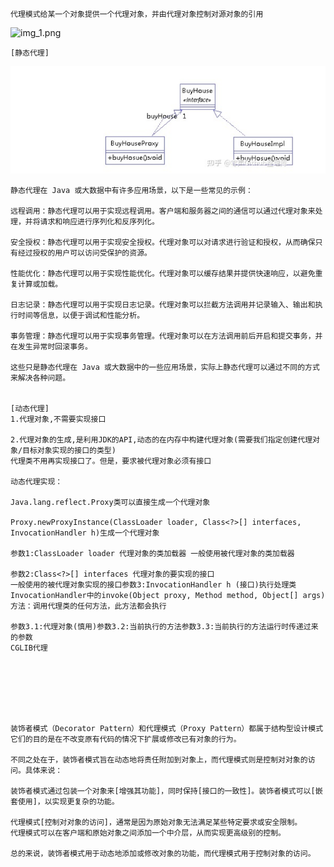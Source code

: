     代理模式给某一个对象提供一个代理对象，并由代理对象控制对源对象的引用
![img_1.png](img_1.png)

    [静态代理]
![img.png](img.png)
    
    静态代理在 Java 或大数据中有许多应用场景，以下是一些常见的示例：

    远程调用：静态代理可以用于实现远程调用。客户端和服务器之间的通信可以通过代理对象来处理，并将请求和响应进行序列化和反序列化。

    安全授权：静态代理可以用于实现安全授权。代理对象可以对请求进行验证和授权，从而确保只有经过授权的用户可以访问受保护的资源。

    性能优化：静态代理可以用于实现性能优化。代理对象可以缓存结果并提供快速响应，以避免重复计算或加载。

    日志记录：静态代理可以用于实现日志记录。代理对象可以拦截方法调用并记录输入、输出和执行时间等信息，以便于调试和性能分析。

    事务管理：静态代理可以用于实现事务管理。代理对象可以在方法调用前后开启和提交事务，并在发生异常时回滚事务。

    这些只是静态代理在 Java 或大数据中的一些应用场景，实际上静态代理可以通过不同的方式来解决各种问题。

    
    [动态代理]
    1.代理对象,不需要实现接口

    2.代理对象的生成,是利用JDK的API,动态的在内存中构建代理对象(需要我们指定创建代理对象/目标对象实现的接口的类型)
    代理类不用再实现接口了。但是，要求被代理对象必须有接口

    动态代理实现：

    Java.lang.reflect.Proxy类可以直接生成一个代理对象
    
    Proxy.newProxyInstance(ClassLoader loader, Class<?>[] interfaces, InvocationHandler h)生成一个代理对象

    参数1:ClassLoader loader 代理对象的类加载器 一般使用被代理对象的类加载器

    参数2:Class<?>[] interfaces 代理对象的要实现的接口
    一般使用的被代理对象实现的接口参数3:InvocationHandler h (接口)执行处理类
    InvocationHandler中的invoke(Object proxy, Method method, Object[] args)方法：调用代理类的任何方法，此方法都会执行

    参数3.1:代理对象(慎用)参数3.2:当前执行的方法参数3.3:当前执行的方法运行时传递过来的参数
    CGLIB代理







    装饰者模式（Decorator Pattern）和代理模式（Proxy Pattern）都属于结构型设计模式
    它们的目的是在不改变原有代码的情况下扩展或修改已有对象的行为。

    不同之处在于，装饰者模式旨在动态地将责任附加到对象上，而代理模式则是控制对对象的访问。具体来说：

    装饰者模式通过包装一个对象来[增强其功能]，同时保持[接口的一致性]。装饰者模式可以[嵌套使用]，以实现更复杂的功能。
    
    代理模式[控制对对象的访问]，通常是因为原始对象无法满足某些特定要求或安全限制。
    代理模式可以在客户端和原始对象之间添加一个中介层，从而实现更高级别的控制。

    总的来说，装饰者模式用于动态地添加或修改对象的功能，而代理模式用于控制对象的访问。
